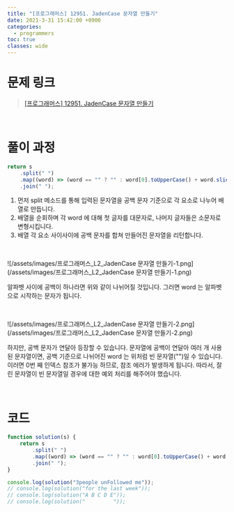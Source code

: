 ```yaml
---
title: "[프로그래머스] 12951. JadenCase 문자열 만들기"
date: 2021-3-31 15:42:00 +0900
categories:
  - programmers
toc: true
classes: wide
---
```


# 문제 링크

> [[프로그래머스] 12951. JadenCase 문자열 만들기](https://programmers.co.kr/learn/courses/30/lessons/12951)

<br>

# 풀이 과정

```jsx
return s
    .split(" ")
    .map((word) => (word == "" ? "" : word[0].toUpperCase() + word.slice(1).toLowerCase()))
    .join(" ");
```

1. 먼저 split 메소드를 통해 입력된 문자열을 공백 문자 기준으로 각 요소로 나누어 배열로 만듭니다.
2. 배열을 순회하며 각 word 에 대해 첫 글자를 대문자로, 나머지 글자들은 소문자로 변형시킵니다.
3. 배열 각 요소 사이사이에 공백 문자를 합쳐 만들어진 문자열을 리턴합니다.

<br>

![/assets/images/프로그래머스_L2_JadenCase 문자열 만들기-1.png](/assets/images/프로그래머스_L2_JadenCase 문자열 만들기-1.png)

알파벳 사이에 공백이 하나라면 위와 같이 나뉘어질 것입니다. 그러면 word 는 알파벳으로 시작하는 문자가 됩니다.

<br>

![/assets/images/프로그래머스_L2_JadenCase 문자열 만들기-2.png](/assets/images/프로그래머스_L2_JadenCase 문자열 만들기-2.png)

하지만, 공백 문자가 연달아 등장할 수 있습니다. 문자열에 공백이 연달아 여러 개 사용된 문자열이면, 공백 기준으로 나뉘어진 word 는 위처럼 빈 문자열("")일 수 있습니다. 이러면 0번 째 인덱스 참조가 불가능 하므로, 참조 에러가 발생하게 됩니다. 따라서, 잘린 문자열이 빈 문자열일 경우에 대한 예외 처리를 해주어야 했습니다.

<br>

# 코드

```jsx
function solution(s) {
    return s
        .split(" ")
        .map((word) => (word == "" ? "" : word[0].toUpperCase() + word.slice(1).toLowerCase()))
        .join(" ");
}

console.log(solution("3people unFollowed me"));
// console.log(solution("for the last week"));
// console.log(solution("A B C D E"));
// console.log(solution("         "));
```